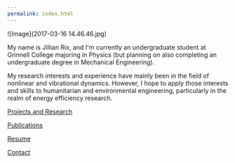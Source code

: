 ```yaml
---
permalink: index.html
---
```


![Image](2017-03-16 14.46.46.jpg)

My name is Jillian Rix, and I'm currently an undergraduate student at Grinnell College majoring in Physics (but planning on also completing an undergraduate degree in Mechanical Engineering).

My research interests and experience have mainly been in the field of nonlinear and vibrational dynamics. However, I hope to apply those interests and skills to humanitarian and environmental engineering, particularly in the realm of energy efficiency research.

[Projects and Research](projects.md)

[Publications](publications.md)

[Resume](resume.md)

[Contact](contact.md)
